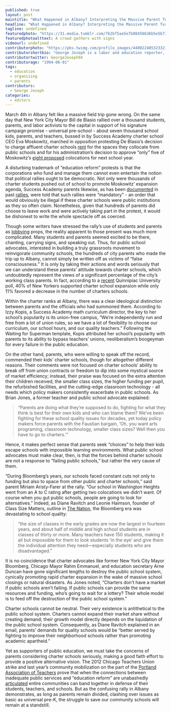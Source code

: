```yaml
---
published: true
layout: post
maintitle: "What Happened in Albany? Interpreting the Massive Parent Turnout in Support of Charter Schools - {Young}ist"
headline: "What Happened in Albany? Interpreting the Massive Parent Turnout in Support of Charter Schools"
tagline: undefined
featuredphoto: "https://31.media.tumblr.com/7b2bf5ae5e7b88458636b5e5b71972ca/tumblr_inline_n2ydn0UzTo1rkj9dw.png"
featuredphotoalttext: A crowd gathers with signs
videourl: undefined
contributorphoto: "https://pbs.twimg.com/profile_images/440022405323321344/RotDF4PL.jpeg"
contributorshortbio: "George Joseph is a labor and education reporter, who looks to The Wire and Toblerones for daily inspiration"
contributortwitter: GeorgeJoseph94
contributorage: "1994-06-01"
tags: 
  - education
  - organizing
  - parents
contributors: 
  - George Joseph
categories: 
  - editors
---
```


March 4th in Albany felt like a massive field trip gone wrong. On the same day that New York City Mayor Bill de Blasio rallied over a thousand students, parents, and labor activists to the capital in support of his signature campaign promise - universal pre-school - about seven thousand school kids, parents, and teachers, bussed in by Success Academy charter school CEO Eva Moskowitz, marched in opposition protesting De Blasio’s decision to charge affluent charter schools [rent](http://www.nytimes.com/2014/03/05/nyregion/de-blasio-and-builder-of-charter-school-empire-do-battle.html?hpw&rref=education) for the spaces they collocate from public schools and for his administration’s decision to approve “only” five of Moskowitz’s [eight proposed](http://www.nytimes.com/2014/03/05/nyregion/de-blasio-and-builder-of-charter-school-empire-do-battle.html?hpw&rref=education) colocations for next school year.

A disturbing trademark of “education reform” protests is that the corporations who fund and manage them cannot even entertain the notion that political rallies ought to be democratic. Not only were thousands of charter students pushed out of school to promote Moskowitz’ expansion agenda, Success Academy parents likewise, as has been [documented](http://dianeravitch.net/2013/09/25/a-parent-at-success-academy-says-no-we-wont-march/) in past [rallies](http://dianeravitch.net/2013/09/22/teacher-the-forced-march-of-success-academy-parents-staff-students/), were told that such rallies were “mandatory” - an order that would obviously be illegal if these charter schools were public institutions as they so often claim. Nonetheless, given that hundreds of parents did choose to leave work and were actively taking part in the protest, it would be dishonest to write the whole spectacle off as coerced.

Though some writers have stressed the rally’s use of students and parents as [lobbying](http://pando.com/2014/03/06/charter-school-leader-pushes-kids-to-become-her-personal-lobbyists/) props, the reality apparent to those present was much more complicated. Many students and parents seemed excited to be there, chanting, carrying signs, and speaking out. Thus, for public school advocates, interested in building a truly grassroots movement to reinvigorate community schools, the hundreds of city parents who made the trip up to Albany, cannot simply be written off as victims of “false consciousness.” It is only by taking their actions and words seriously that we can understand these parents’ attitude towards charter schools, which undoubtedly represent the views of a significant percentage of the city’s working class parents. In fact, according to a [recent](http://www.quinnipiac.edu/institutes-and-centers/polling-institute/new-york-city/release-detail?ReleaseID=2022) Quinnipiac University poll, 40% of New Yorkers supported charter school expansion while only 11% favored a decrease in the number of charters schools.

Within the charter ranks at Albany, there was a clear ideological distinction between parents and the officials who had summoned them. According to Izzy Kopis, a Success Academy math curriculum director, the key to her school’s popularity is its union-free campus, “We’re independently run and free from a lot of union rules, so we have a lot of flexibility to choose our curriculum, our school hours, and our quality teachers.” Following the Waiting for Superman template, Kopis attributed her school’s popularity with parents to its ability to bypass teachers’ unions, neoliberalism’s boogeyman for every failure in the public education.      

On the other hand, parents, who were willing to speak off the record, commended their kids’ charter schools, though for altogether different reasons. Their comments were not focused on charter schools’ ability to break off from union contracts or freedom to dip into some mystical source of market efficiency; instead, their praise was focused on the extra attention their children received, the smaller class sizes, the higher funding per pupil, the refurbished facilities, and the cutting-edge classroom technology - all needs which policy makers consistently exacerbate in public schools. As Brian Jones, a former teacher and public school advocate explained:

> “Parents are doing what they’re supposed to do, fighting for what they think is best for their own kids and who can blame them? We’ve been fighting for these school quality issues for decades, yet today policy makers force parents with the Faustian bargain, ‘Oh, you want arts programing, classroom technology, smaller class sizes? Well then you have to go to charters.’”

Hence, it makes perfect sense that parents seek “choices” to help their kids escape schools with impossible learning environments. What public school advocates must make clear, then, is that the forces behind charter schools are not a response to “failing public schools,” but rather the very cause of them.

“During Bloomberg’s years, our schools faced constant cuts not only to funding but also to space from other public and charter schools,” said parent Miriam Aristy-Farer at the rally. “Our school in Washington Heights went from an A to C rating after getting two colocations we didn’t want. Of course when you gut public schools, people are going to look for alternatives.” Indeed, as Diane Ravitch and Leonie Haimson, founder of Class Size Matters, outline in [The Nation](http://www.thenation.com/article/173896/education-michael-bloomberg), the Bloomberg era was devastating to school quality:

> “the size of classes in the early grades are now the largest in fourteen years, and about half of middle and high school students are in classes of thirty or more. Many teachers have 150 students, making it all but impossible for them to look students ‘in the eye’ and give them the individual attention they need—especially students who are disadvantaged.”

It is no coincidence that charter advocates like former New York City Mayor Bloomberg, Chicago Mayor Rahm Emmanuel, and education secretary Arne Duncan have gone significant lengths to destroy the public school system, cynically promoting rapid charter expansion in the wake of massive school closings or natural disasters. As Jones noted, “Charters don’t have a market if public schools aren’t failing. If public schools can provide the same resources and funding, who’s going to wait for a lottery? Their whole model is to feed off the destruction of the public school system.”

Charter schools cannot be neutral. Their very existence is antithetical to the public school system. Charters cannot expand their market share without creating demand; their growth model directly depends on the liquidation of the public school system. Consequently, as Diane Ravitch explained in an email, parents’ demands for quality schools would be “better served by fighting to improve their neighborhood schools rather than promoting academic apartheid.”

Yet as supporters of public education, we must take the concerns of parents considering charter schools seriously, making a good faith effort to provide a positive alternative vision. The 2012 Chicago Teachers Union strike and last year’s community mobilization on the part of the [Portland Association of Teachers](http://youngist.org/post/73227943432/portland-students-walk-out-to-take-back-their-voices) prove that when the connections between inadequate public services and “education reform” are unabashedly [articulated](http://media.wix.com/ugd/892fbe_312f3e1f432b4eb1aff5831aef426cb9.pdf) entire communities can band together in defense of their students, teachers, and schools. But as the confusing rally in Albany demonstrates, as long as parents remain divided, clashing over issues as basic as universal pre-K, the struggle to save our community schools will remain at a standstill.
